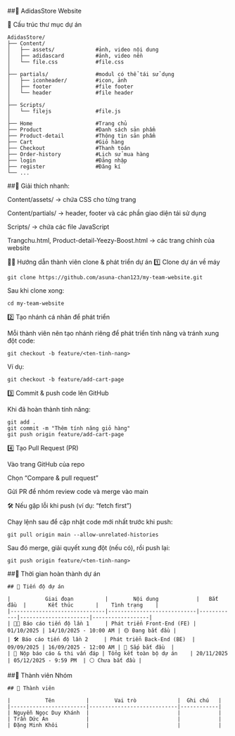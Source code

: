 ##🏪 AdidasStore Website

📁 Cấu trúc thư mục dự án
```
AdidasStore/
├── Content/
│   ├── assets/             #ảnh, video nội dung
│   ├── adidascard          #ảnh, video nền
│   └── file.css            #file.css
│        
├── partials/               #modul có thể tái sử dụng
│   ├── iconheader/         #icon, ảnh
│   ├── footer              #file footer
│   └── header              #file header
│ 
├── Scripts/
│   └── filejs              #file.js
│
├── Home                    #Trang chủ
├── Product                 #Danh sách sản phẩm
├── Product-detail          #Thông tin sản phẩm       
├── Cart                    #Giỏ hàng
├── Checkout                #Thanh toán
├── Order-history           #Lịch sử mua hàng
├── login                   #Đăng nhập
├── register                #Đăng kí
└── ...
```

##📌 Giải thích nhanh:

Content/assets/ → chứa CSS cho từng trang

Content/partials/ → header, footer và các phần giao diện tái sử dụng

Scripts/ → chứa các file JavaScript

Trangchu.html, Product-detail-Yeezy-Boost.html → các trang chính của website

👩‍💻 Hướng dẫn thành viên clone & phát triển dự án
1️⃣ Clone dự án về máy
```
git clone https://github.com/asuna-chan123/my-team-website.git
```

Sau khi clone xong:
```
cd my-team-website
```
2️⃣ Tạo nhánh cá nhân để phát triển

Mỗi thành viên nên tạo nhánh riêng để phát triển tính năng và tránh xung đột code:
```
git checkout -b feature/<ten-tinh-nang>
```

Ví dụ:
```
git checkout -b feature/add-cart-page
```
3️⃣ Commit & push code lên GitHub

Khi đã hoàn thành tính năng:
```
git add .
git commit -m "Thêm tính năng giỏ hàng"
git push origin feature/add-cart-page
```
4️⃣ Tạo Pull Request (PR)

Vào trang GitHub của repo

Chọn “Compare & pull request”

Gửi PR để nhóm review code và merge vào main

🛠️ Nếu gặp lỗi khi push (ví dụ: “fetch first”)

Chạy lệnh sau để cập nhật code mới nhất trước khi push:
```
git pull origin main --allow-unrelated-histories
```

Sau đó merge, giải quyết xung đột (nếu có), rồi push lại:
```
git push origin feature/<ten-tinh-nang>
```
##📅 Thời gian hoàn thành dự án
```
## 📅 Tiến độ dự án

|           Giai đoạn          |        Nội dung            |   Bắt đầu  |       Kết thúc       |    Tình trạng    |
|------------------------------|----------------------------|------------|----------------------|------------------|
| 🧑‍💻 Báo cáo tiến độ lần 1     | Phát triển Front-End (FE) | 01/10/2025 | 14/10/2025 - 10:00 AM | 🟡 Đang bắt đầu |
| 🛠️ Báo cáo tiến độ lần 2     | Phát triển Back-End (BE)  | 09/09/2025 | 16/09/2025 - 12:00 AM | 🔵 Sắp bắt đầu  |
| 📄 Nộp báo cáo & thi vấn đáp | Tổng kết toàn bộ dự án    | 20/11/2025 | 05/12/2025 - 9:59 PM  | ⚪ Chưa bắt đầu |

```
##👥 Thành viên Nhóm
```
## 👥 Thành viên

|           Tên          |        Vai trò             |  Ghi chú   |
|------------------------|----------------------------|------------|
| Nguyễn Ngọc Duy Khánh  |                            |            | 
| Trần Dức An            |                            |            | 
| Đặng Minh Khôi         |                            |            | 


```
